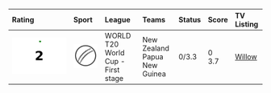 | Rating                                                                                                                               | Sport                                                                                                          | League                               | Teams                           | Status   | Score    | TV Listing                                  |
|:-------------------------------------------------------------------------------------------------------------------------------------|:---------------------------------------------------------------------------------------------------------------|:-------------------------------------|:--------------------------------|:---------|:---------|:--------------------------------------------|
| <img src="https://raw.githubusercontent.com/BlakeDuncan25/Donut-SVG-Ratings/bac4e4a278175106499642192132b1786a9aec38/2.svg" alt="2"> | <img src="https://raw.githubusercontent.com/BlakeDuncan25/Donut-SVG-Ratings/master/cricket.png" alt="Cricket"> | WORLD<br>T20 World Cup - First stage | New Zealand<br>Papua New Guinea | 0/3.3    | 0<br>3.7 | <a href="https://www.willow.tv/">Willow</a> |